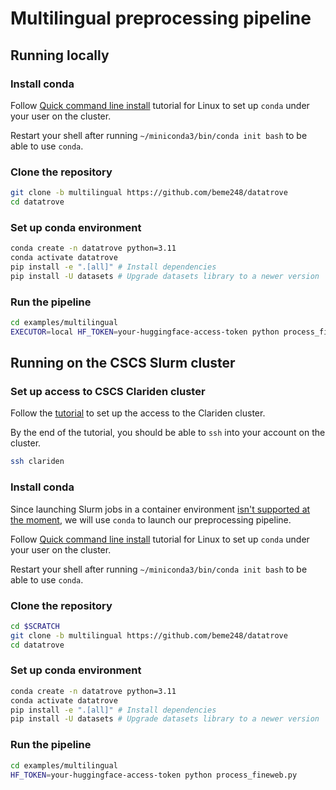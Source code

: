 # Multilingual preprocessing pipeline

## Running locally

### Install conda

Follow [Quick command line install](https://docs.anaconda.com/free/miniconda/#quick-command-line-install) tutorial for Linux to set up `conda` under your user on the cluster.

Restart your shell after running `~/miniconda3/bin/conda init bash` to be able to use `conda`.

### Clone the repository

```bash
git clone -b multilingual https://github.com/beme248/datatrove
cd datatrove
```

### Set up conda environment

```bash
conda create -n datatrove python=3.11
conda activate datatrove
pip install -e ".[all]" # Install dependencies
pip install -U datasets # Upgrade datasets library to a newer version
```

### Run the pipeline

```bash
cd examples/multilingual
EXECUTOR=local HF_TOKEN=your-huggingface-access-token python process_fineweb.py
```



## Running on the CSCS Slurm cluster

### Set up access to CSCS Clariden cluster

Follow the [tutorial](https://github.com/swiss-ai/documentation/blob/main/getting_started_with_clariden/setup_clariden.md) to set up the access to the Clariden cluster.

By the end of the tutorial, you should be able to `ssh` into your account on the cluster.
```bash
ssh clariden
```

### Install conda

Since launching Slurm jobs in a container environment [isn't supported at the moment](https://confluence.cscs.ch/pages/viewpage.action?pageId=776306695#UsingContainerImagesonClariden(ContainerEngine)-Usingcontainerizedenvironmentsinbatchscripts), we will use `conda` to launch our preprocessing pipeline.

Follow [Quick command line install](https://docs.anaconda.com/free/miniconda/#quick-command-line-install) tutorial for Linux to set up `conda` under your user on the cluster.

Restart your shell after running `~/miniconda3/bin/conda init bash` to be able to use `conda`.

### Clone the repository

```bash
cd $SCRATCH
git clone -b multilingual https://github.com/beme248/datatrove
cd datatrove
```

### Set up conda environment

```bash
conda create -n datatrove python=3.11
conda activate datatrove
pip install -e ".[all]" # Install dependencies
pip install -U datasets # Upgrade datasets library to a newer version
```

### Run the pipeline

```bash
cd examples/multilingual
HF_TOKEN=your-huggingface-access-token python process_fineweb.py
```